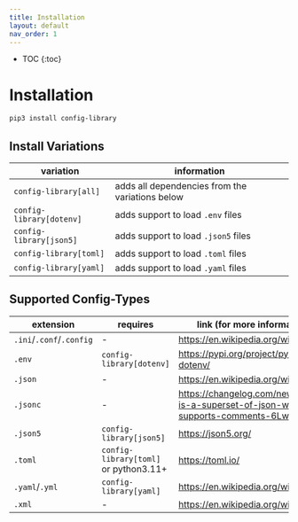 ```yaml
---
title: Installation
layout: default
nav_order: 1
---
```


* TOC
{:toc}

# Installation

```bash
pip3 install config-library
```

## Install Variations

| variation                | information                                     |
|--------------------------|-------------------------------------------------|
| `config-library[all]`    | adds all dependencies from the variations below |
| `config-library[dotenv]` | adds support to load `.env` files               |
| `config-library[json5]`  | adds support to load `.json5` files             |
| `config-library[toml]`   | adds support to load `.toml` files              |
| `config-library[yaml]`   | adds support to load `.yaml` files              |

## Supported Config-Types

| extension                | requires                              | link (for more information)                                                           |
|--------------------------|---------------------------------------|---------------------------------------------------------------------------------------|
| `.ini`/`.conf`/`.config` | -                                     | <https://en.wikipedia.org/wiki/INI_file>                                              |
| `.env`                   | `config-library[dotenv]`              | <https://pypi.org/project/python-dotenv/>                                             |
| `.json`                  | -                                     | <https://en.wikipedia.org/wiki/JSON>                                                  |
| `.jsonc`                 | -                                     | <https://changelog.com/news/jsonc-is-a-superset-of-json-which-supports-comments-6LwR> |
| `.json5`                 | `config-library[json5]`               | <https://json5.org/>                                                                  |
| `.toml`                  | `config-library[toml]` or python3.11+ | <https://toml.io/>                                                                    |
| `.yaml`/`.yml`           | `config-library[yaml]`                | <https://en.wikipedia.org/wiki/YAML>                                                  |
| `.xml`                   | -                                     | <https://en.wikipedia.org/wiki/XML>                                                   |
